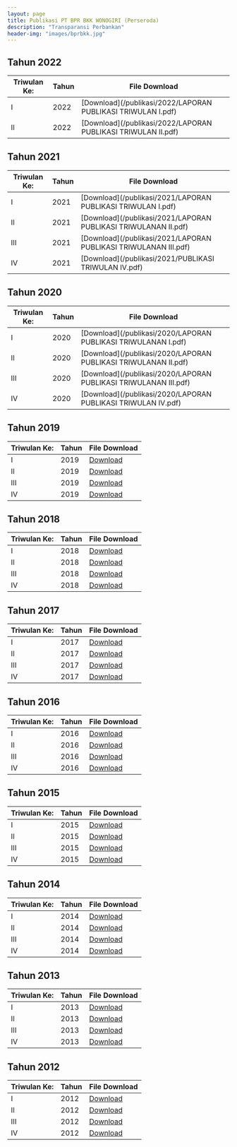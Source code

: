 ```yaml
---
layout: page
title: Publikasi PT BPR BKK WONOGIRI (Perseroda)
description: "Transparansi Perbankan"
header-img: "images/bprbkk.jpg"
---
```


## Tahun 2022

| Triwulan Ke:	| Tahun | File Download |
--------------- | ------- | ------------- |
I				| 2022				| [Download](/publikasi/2022/LAPORAN PUBLIKASI TRIWULAN I.pdf)
II				| 2022				| [Download](/publikasi/2022/LAPORAN PUBLIKASI TRIWULAN II.pdf)

## Tahun 2021

| Triwulan Ke:	| Tahun | File Download |
--------------- | ------- | ------------- |
I				| 2021				| [Download](/publikasi/2021/LAPORAN PUBLIKASI TRIWULAN I.pdf)
II				| 2021				| [Download](/publikasi/2021/LAPORAN PUBLIKASI TRIWULANAN II.pdf)
III				| 2021				| [Download](/publikasi/2021/LAPORAN PUBLIKASI TRIWULANAN III.pdf)
IV				| 2021				| [Download](/publikasi/2021/PUBLIKASI TRIWULAN IV.pdf)

## Tahun 2020

| Triwulan Ke:	| Tahun | File Download |
--------------- | ------- | ------------- |
I				| 2020				| [Download](/publikasi/2020/LAPORAN PUBLIKASI TRIWULANAN I.pdf)
II				| 2020				| [Download](/publikasi/2020/LAPORAN PUBLIKASI TRIWULANAN II.pdf)
III				| 2020				| [Download](/publikasi/2020/LAPORAN PUBLIKASI TRIWULANAN III.pdf)
IV				| 2020				| [Download](/publikasi/2020/LAPORAN PUBLIKASI TRIWULAN IV.pdf)

## Tahun 2019

| Triwulan Ke:	| Tahun | File Download |
--------------- | ------- | ------------- |
I				| 2019				| [Download](/publikasi/2019/201903.pdf)
II				| 2019				| [Download](/publikasi/2019/II_2019.pdf)
III				| 2019				| [Download](/publikasi/2019/LaporanPublikasiNeraca601576001092019.pdf)
IV				| 2019				| [Download](/publikasi/2019/LaporanPublikasi2019.pdf)

## Tahun 2018

| Triwulan Ke:	| Tahun | File Download |
--------------- | ------- | ------------- |
I				| 2018				| [Download](/publikasi/2018/201803.pdf)
II				| 2018				| [Download](/publikasi/2018/201806.pdf)
III				| 2018				| [Download](/publikasi/2018/201809.pdf)
IV				| 2018				| [Download](/publikasi/2018/201812.pdf)

## Tahun 2017

| Triwulan Ke:	| Tahun | File Download |
--------------- | ------- | ------------- |
I				| 2017				| [Download](/publikasi/2017/201703.pdf)
II				| 2017				| [Download](/publikasi/2017/201706.pdf)
III				| 2017				| [Download](/publikasi/2017/201709.pdf)
IV				| 2017				| [Download](/publikasi/2017/201712.pdf)

## Tahun 2016

| Triwulan Ke:	| Tahun | File Download |
--------------- | ------- | ------------- |
I				| 2016				| [Download](/publikasi/2016/201603.pdf)
II				| 2016				| [Download](/publikasi/2016/201606.pdf)
III				| 2016				| [Download](/publikasi/2016/201609.pdf)
IV				| 2016				| [Download](/publikasi/2016/201612.pdf)

## Tahun 2015

| Triwulan Ke:	| Tahun | File Download |
--------------- | ------- | ------------- |
I				| 2015				| [Download](/publikasi/2015/20150331.pdf)
II				| 2015				| [Download](/publikasi/2015/20150630.pdf)
III				| 2015				| [Download](/publikasi/2015/20150930.pdf)
IV				| 2015				| [Download](/publikasi/2015/20151231.pdf)

## Tahun 2014

| Triwulan Ke:	| Tahun | File Download |
--------------- | ------- | ------------- |
I				| 2014				| [Download](/publikasi/2014/20140331.pdf)
II				| 2014				| [Download](/publikasi/2014/20140630.pdf)
III				| 2014				| [Download](/publikasi/2014/20140930.pdf)
IV				| 2014				| [Download](/publikasi/2014/20141231.pdf)

## Tahun 2013

| Triwulan Ke:	| Tahun | File Download |
--------------- | ------- | ------------- |
I				| 2013				| [Download](/publikasi/2013/20130331.pdf)
II				| 2013				| [Download](/publikasi/2013/20130630.pdf)
III				| 2013				| [Download](/publikasi/2013/20130930.pdf)
IV				| 2013				| [Download](/publikasi/2013/20131231.pdf)

## Tahun 2012

| Triwulan Ke:	| Tahun | File Download |
--------------- | ------- | ------------- |
I				| 2012				| [Download](/publikasi/2012/20120331.pdf)
II				| 2012				| [Download](/publikasi/2012/20120630.pdf)
III				| 2012				| [Download](/publikasi/2012/20120930.pdf)
IV				| 2012				| [Download](/publikasi/2012/20121231.pdf)
